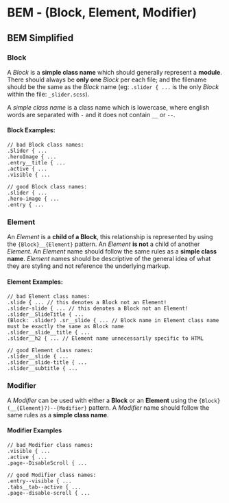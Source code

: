 # BEM - (Block, Element, Modifier)
## BEM Simplified

### Block

A _Block_ is a **simple class name** which should generally represent a **module**. 
There should always be **only one** _Block_ per each file; and the filename should be
the same as the _Block_ name (eg: `.slider { ...` is the only _Block_ within the file: `_slider.scss`). 

A _simple class name_ is a class name which is lowercase, where english words 
are separated with `-` and it does not contain `__` or `--`.

#### Block Examples:

	// bad Block class names:
	.Slider { ...
	.heroImage { ...
	.entry__title { ...
	.active { ...
	.visible { ...
	
	// good Block class names:
	.slider { ...
	.hero-image { ...
	.entry { ...
	
### Element

An _Element_ is a **child of a Block**, this relationship is represented by using the
`{Block}__{Element}` pattern. An _Element_ **is not** a child of another _Element_.
An _Element_ name should follow the same rules as a **simple class name**. _Element_ names
should be descriptive of the general idea of what they are styling and not reference
the underlying markup.

#### Element Examples:

	// bad Element class names:
	.slide { ... // this denotes a Block not an Element!
	.slider-slide { ... // this denotes a Block not an Element!
	.slider__SlideTitle { ...
	(Block: .slider) .sr__slide { ... // Block name in Element class name must be exactly the same as Block name
	.slider__slide__title { ...
	.slider__h2 { ... // Element name unnecessarily specific to HTML
	
	// good Element class names:
	.slider__slide { ...
	.slider__slide-title { ...
	.slider__subtitle { ...

### Modifier

A _Modifier_ can be used with either a **Block** or an **Element** using the `{Block}(__{Element}?)--{Modifier}`
pattern. A _Modifier_ name should follow the same rules as a **simple class name**.

#### Modifier Examples

	// bad Modifier class names:
	.visible { ...
	.active { ...
	.page--DisableScroll { ...
	
	// good Modifier class names:
	.entry--visible { ...
	.tabs__tab--active { ...
	.page--disable-scroll { ...

